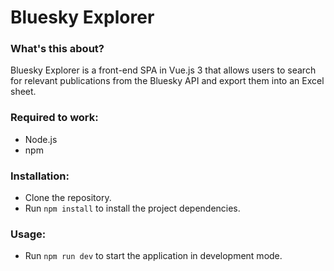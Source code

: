 # Bluesky Explorer

### What's this about?
Bluesky Explorer is a front-end SPA in Vue.js 3 that allows users to search for relevant publications from the Bluesky API and export them into an Excel sheet.

### Required to work:
- Node.js
- npm

### Installation:
- Clone the repository.
- Run ```npm install``` to install the project dependencies.

### Usage:
- Run ```npm run dev``` to start the application in development mode.
